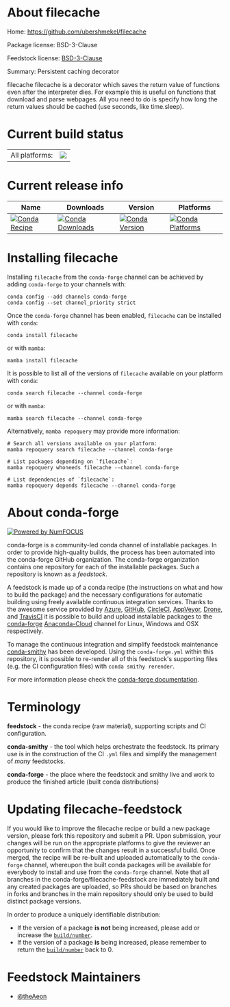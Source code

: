 About filecache
===============

Home: https://github.com/ubershmekel/filecache

Package license: BSD-3-Clause

Feedstock license: [BSD-3-Clause](https://github.com/conda-forge/filecache-feedstock/blob/main/LICENSE.txt)

Summary: Persistent caching decorator

filecache
filecache is a decorator which saves the return value of functions even
after the interpreter dies. For example this is useful on functions that download
and parse webpages. All you need to do is specify how long
the return values should be cached (use seconds, like time.sleep).


Current build status
====================


<table><tr><td>All platforms:</td>
    <td>
      <a href="https://dev.azure.com/conda-forge/feedstock-builds/_build/latest?definitionId=17058&branchName=main">
        <img src="https://dev.azure.com/conda-forge/feedstock-builds/_apis/build/status/filecache-feedstock?branchName=main">
      </a>
    </td>
  </tr>
</table>

Current release info
====================

| Name | Downloads | Version | Platforms |
| --- | --- | --- | --- |
| [![Conda Recipe](https://img.shields.io/badge/recipe-filecache-green.svg)](https://anaconda.org/conda-forge/filecache) | [![Conda Downloads](https://img.shields.io/conda/dn/conda-forge/filecache.svg)](https://anaconda.org/conda-forge/filecache) | [![Conda Version](https://img.shields.io/conda/vn/conda-forge/filecache.svg)](https://anaconda.org/conda-forge/filecache) | [![Conda Platforms](https://img.shields.io/conda/pn/conda-forge/filecache.svg)](https://anaconda.org/conda-forge/filecache) |

Installing filecache
====================

Installing `filecache` from the `conda-forge` channel can be achieved by adding `conda-forge` to your channels with:

```
conda config --add channels conda-forge
conda config --set channel_priority strict
```

Once the `conda-forge` channel has been enabled, `filecache` can be installed with `conda`:

```
conda install filecache
```

or with `mamba`:

```
mamba install filecache
```

It is possible to list all of the versions of `filecache` available on your platform with `conda`:

```
conda search filecache --channel conda-forge
```

or with `mamba`:

```
mamba search filecache --channel conda-forge
```

Alternatively, `mamba repoquery` may provide more information:

```
# Search all versions available on your platform:
mamba repoquery search filecache --channel conda-forge

# List packages depending on `filecache`:
mamba repoquery whoneeds filecache --channel conda-forge

# List dependencies of `filecache`:
mamba repoquery depends filecache --channel conda-forge
```


About conda-forge
=================

[![Powered by
NumFOCUS](https://img.shields.io/badge/powered%20by-NumFOCUS-orange.svg?style=flat&colorA=E1523D&colorB=007D8A)](https://numfocus.org)

conda-forge is a community-led conda channel of installable packages.
In order to provide high-quality builds, the process has been automated into the
conda-forge GitHub organization. The conda-forge organization contains one repository
for each of the installable packages. Such a repository is known as a *feedstock*.

A feedstock is made up of a conda recipe (the instructions on what and how to build
the package) and the necessary configurations for automatic building using freely
available continuous integration services. Thanks to the awesome service provided by
[Azure](https://azure.microsoft.com/en-us/services/devops/), [GitHub](https://github.com/),
[CircleCI](https://circleci.com/), [AppVeyor](https://www.appveyor.com/),
[Drone](https://cloud.drone.io/welcome), and [TravisCI](https://travis-ci.com/)
it is possible to build and upload installable packages to the
[conda-forge](https://anaconda.org/conda-forge) [Anaconda-Cloud](https://anaconda.org/)
channel for Linux, Windows and OSX respectively.

To manage the continuous integration and simplify feedstock maintenance
[conda-smithy](https://github.com/conda-forge/conda-smithy) has been developed.
Using the ``conda-forge.yml`` within this repository, it is possible to re-render all of
this feedstock's supporting files (e.g. the CI configuration files) with ``conda smithy rerender``.

For more information please check the [conda-forge documentation](https://conda-forge.org/docs/).

Terminology
===========

**feedstock** - the conda recipe (raw material), supporting scripts and CI configuration.

**conda-smithy** - the tool which helps orchestrate the feedstock.
                   Its primary use is in the construction of the CI ``.yml`` files
                   and simplify the management of *many* feedstocks.

**conda-forge** - the place where the feedstock and smithy live and work to
                  produce the finished article (built conda distributions)


Updating filecache-feedstock
============================

If you would like to improve the filecache recipe or build a new
package version, please fork this repository and submit a PR. Upon submission,
your changes will be run on the appropriate platforms to give the reviewer an
opportunity to confirm that the changes result in a successful build. Once
merged, the recipe will be re-built and uploaded automatically to the
`conda-forge` channel, whereupon the built conda packages will be available for
everybody to install and use from the `conda-forge` channel.
Note that all branches in the conda-forge/filecache-feedstock are
immediately built and any created packages are uploaded, so PRs should be based
on branches in forks and branches in the main repository should only be used to
build distinct package versions.

In order to produce a uniquely identifiable distribution:
 * If the version of a package **is not** being increased, please add or increase
   the [``build/number``](https://docs.conda.io/projects/conda-build/en/latest/resources/define-metadata.html#build-number-and-string).
 * If the version of a package **is** being increased, please remember to return
   the [``build/number``](https://docs.conda.io/projects/conda-build/en/latest/resources/define-metadata.html#build-number-and-string)
   back to 0.

Feedstock Maintainers
=====================

* [@theAeon](https://github.com/theAeon/)

